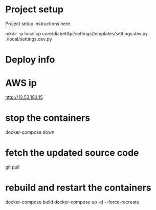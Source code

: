 Project setup
==============

Project setup instructions here.

mkdir -p local
cp core/diabetApi/settings/templates/settings.dev.py ./local/settings.dev.py

Deploy info
==============

# AWS ip
http://13.53.183.15

# stop the containers
docker-compose down

# fetch the updated source code
git pull

# rebuild and restart the containers
docker-compose build
docker-compose up -d --force-recreate
